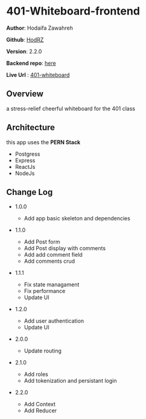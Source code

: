 # 401-Whiteboard-frontend

**Author**: Hodaifa Zawahreh

**Github**: [HodRZ](https://github.com/HodRZ)

**Version**: 2.2.0

**Backend repo**: [here](https://github.com/HodRZ/401-whiteboard-backend)

**Live Url** : [401-whiteboard](https://401-whiteboard.netlify.app/)

## Overview

a stress-relief cheerful whiteboard for the 401 class

<!-- ## Getting Started
 What are the steps that a user must take in order to build this app on their own machine and get it running? -->

## Architecture

this app uses the **PERN Stack**

- Postgress
- Express
- ReactJs
- NodeJs

## Change Log

- 1.0.0
  - Add app basic skeleton and dependencies

- 1.1.0
  - Add Post form
  - Add Post display with comments
  - Add add comment field
  - Add comments crud

- 1.1.1
  - Fix state managament
  - Fix performance
  - Update UI

- 1.2.0
  - Add user authentication
  - Update UI

- 2.0.0
  - Update routing

- 2.1.0
  - Add roles
  - Add tokenization and persistant login

- 2.2.0
  - Add Context
  - Add Reducer
 <!-- ## Credit and Collaborations -->